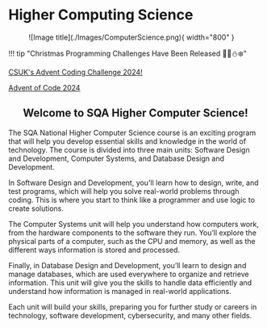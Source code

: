 # Higher Computing Science

<figure markdown="span">
  ![Image title](./Images/ComputerScience.png){ width="800" }
  <figcaption></figcaption>
</figure>

!!! tip "Christmas Programming Challenges Have Been Released 🎅🎄⛄❄️"

  [CSUK's Advent Coding Challenge 2024!]([https://www.example.com/my%20great%20page][https://bytes.csuk.io/advent-2024/])
    
  [Advent of Code 2024]([https://adventofcode.com])

<h2 style="text-align:center;">Welcome to SQA Higher Computer Science!</h2>


The SQA National Higher Computer Science course is an exciting program that will help you develop essential skills and knowledge in the world of technology. The course is divided into three main units: Software Design and Development, Computer Systems, and Database Design and Development.

In Software Design and Development, you'll learn how to design, write, and test programs, which will help you solve real-world problems through coding. This is where you start to think like a programmer and use logic to create solutions.

The Computer Systems unit will help you understand how computers work, from the hardware components to the software they run. You’ll explore the physical parts of a computer, such as the CPU and memory, as well as the different ways information is stored and processed.

Finally, in Database Design and Development, you’ll learn to design and manage databases, which are used everywhere to organize and retrieve information. This unit will give you the skills to handle data efficiently and understand how information is managed in real-world applications.

Each unit will build your skills, preparing you for further study or careers in technology, software development, cybersecurity, and many other fields.
